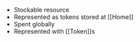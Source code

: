 - Stockable resource
- Represented as tokens stored at [[Home]]
- Spent globally
- Represented with [[Token]]s
